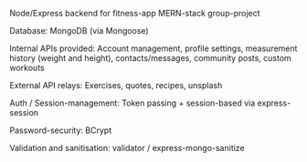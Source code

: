 Node/Express backend for fitness-app MERN-stack group-project

Database: MongoDB (via Mongoose)

Internal APIs provided: Account management, profile settings, measurement history (weight and height), contacts/messages, community posts, custom workouts

External API relays: Exercises, quotes, recipes, unsplash

Auth / Session-management: Token passing + session-based via express-session

Password-security: BCrypt

Validation and sanitisation: validator / express-mongo-sanitize
